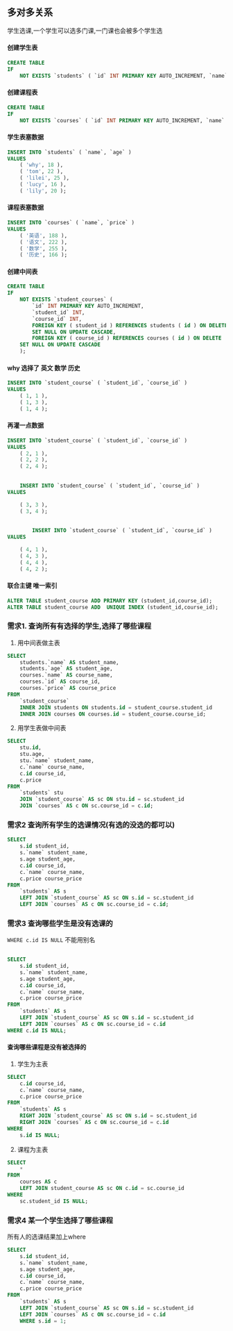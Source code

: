 ## 多对多关系

学生选课,一个学生可以选多门课,一门课也会被多个学生选

####  创建学生表

```sql
CREATE TABLE
IF
	NOT EXISTS `students` ( `id` INT PRIMARY KEY AUTO_INCREMENT, `name` VARCHAR ( 20 ) NOT NULL, `age` INT );
```

#### 创建课程表

```sql
CREATE TABLE
IF
	NOT EXISTS `courses` ( `id` INT PRIMARY KEY AUTO_INCREMENT, `name` VARCHAR ( 20 ) NOT NULL, `price` DOUBLE );
```

#### 学生表塞数据


```sql
INSERT INTO `students` ( `name`, `age` )
VALUES
	( 'why', 18 ),
	( 'tom', 22 ),
	( 'lilei', 25 ),
	( 'lucy', 16 ),
	( 'lily', 20 );
```

#### 课程表塞数据

```sql
INSERT INTO `courses` ( `name`, `price` )
VALUES
	( '英语', 188 ),
	( '语文', 222 ),
	( '数学', 255 ),
	( '历史', 166 );
```



#### 创建中间表


```sql
CREATE TABLE
IF
	NOT EXISTS `student_courses` (
		`id` INT PRIMARY KEY AUTO_INCREMENT,
		`student_id` INT,
		`course_id` INT,
		FOREIGN KEY ( student_id ) REFERENCES students ( id ) ON DELETE 
		SET NULL ON UPDATE CASCADE,
		FOREIGN KEY ( course_id ) REFERENCES courses ( id ) ON DELETE 
	SET NULL ON UPDATE CASCADE 
	);
```

#### why 选择了 英文 数学 历史

```sql
INSERT INTO `student_course` ( `student_id`, `course_id` )
VALUES
	( 1, 1 ),
	( 1, 3 ),
	( 1, 4 );
```

#### 再灌一点数据

```sql
INSERT INTO `student_course` ( `student_id`, `course_id` )
VALUES
	( 2, 1 ),
	( 2, 2 ),
	( 2, 4 );
	
	
	INSERT INTO `student_course` ( `student_id`, `course_id` )
VALUES

	( 3, 3 ),
	( 3, 4 );
	
	
		INSERT INTO `student_course` ( `student_id`, `course_id` )
VALUES

	( 4, 1 ),
	( 4, 3 ),
	( 4, 4 ),
	( 4, 2 );
```

#### 联合主键  唯一索引


```sql
ALTER TABLE student_course ADD PRIMARY KEY (student_id,course_id);
ALTER TABLE student_course ADD  UNIQUE INDEX (student_id,course_id);
```



### 需求1. 查询所有有选择的学生,选择了哪些课程

1. 用中间表做主表

```sql
SELECT
	students.`name` AS student_name,
	students.`age` AS student_age,
	courses.`name` AS course_name,
	courses.`id` AS course_id,
	courses.`price` AS course_price 
FROM
	`student_course`
	INNER JOIN students ON students.id = student_course.student_id
	INNER JOIN courses ON courses.id = student_course.course_id;
```

2. 用学生表做中间表

```sql
SELECT
	stu.id,
	stu.age,
	stu.`name` student_name,
	c.`name` course_name,
	c.id course_id,
	c.price 
FROM
	`students` stu
	JOIN `student_course` AS sc ON stu.id = sc.student_id
	JOIN `courses` AS c ON sc.course_id = c.id;

```


### 需求2 查询所有学生的选课情况(有选的没选的都可以)

```sql
SELECT
	s.id student_id,
	s.`name` student_name,
	s.age student_age,
	c.id course_id,
	c.`name` course_name,
	c.price course_price 
FROM
	`students` AS s
	LEFT JOIN `student_course` AS sc ON s.id = sc.student_id
	LEFT JOIN `courses` AS c ON sc.course_id = c.id;
```

### 需求3 查询哪些学生是没有选课的

`WHERE c.id IS NULL` 不能用别名

```sql
	
SELECT
	s.id student_id,
	s.`name` student_name,
	s.age student_age,
	c.id course_id,
	c.`name` course_name,
	c.price course_price 
FROM
	`students` AS s
	LEFT JOIN `student_course` AS sc ON s.id = sc.student_id
	LEFT JOIN `courses` AS c ON sc.course_id = c.id
WHERE c.id IS NULL;
```


#### 查询哪些课程是没有被选择的

1. 学生为主表

```sql
SELECT
	c.id course_id,
	c.`name` course_name,
	c.price course_price 
FROM
	`students` AS s
	RIGHT JOIN `student_course` AS sc ON s.id = sc.student_id
	RIGHT JOIN `courses` AS c ON sc.course_id = c.id 
WHERE
	s.id IS NULL;
```


2. 课程为主表

```sql
SELECT
	* 
FROM
	courses AS c
	LEFT JOIN student_course AS sc ON c.id = sc.course_id 
WHERE
	sc.student_id IS NULL;
```


### 需求4 某一个学生选择了哪些课程

所有人的选课结果加上where

```sql
SELECT
	s.id student_id,
	s.`name` student_name,
	s.age student_age,
	c.id course_id,
	c.`name` course_name,
	c.price course_price 
FROM
	`students` AS s
	LEFT JOIN `student_course` AS sc ON s.id = sc.student_id
	LEFT JOIN `courses` AS c ON sc.course_id = c.id
	WHERE s.id = 1;
```
